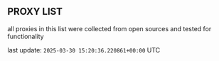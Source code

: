 ## PROXY LIST

all proxies in this list were collected from open sources and tested for functionality

last update: `2025-03-30 15:20:36.220861+00:00` UTC